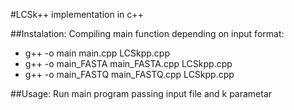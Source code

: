 #LCSk++ implementation in c++

##Instalation:
Compiling main function depending on input format:
 - g++ -o main main.cpp LCSkpp.cpp
 - g++ -o main_FASTA main_FASTA.cpp LCSkpp.cpp
 - g++ -o main_FASTQ main_FASTQ.cpp LCSkpp.cpp

##Usage:
Run main program passing input file and k parametar
